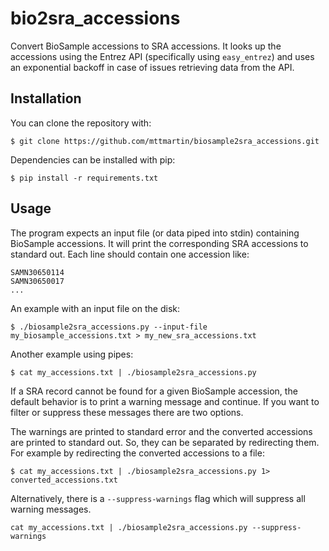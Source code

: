 # bio2sra_accessions

Convert BioSample accessions to SRA accessions. It looks up the accessions using the Entrez API (specifically using `easy_entrez`) and uses an exponential backoff in case of issues retrieving data from the API.

## Installation

You can clone the repository with:
```
$ git clone https://github.com/mttmartin/biosample2sra_accessions.git
```

Dependencies can be installed with pip:
```
$ pip install -r requirements.txt
```

## Usage

The program expects an input file (or data piped into stdin) containing BioSample accessions. It will print the corresponding SRA accessions to standard out. Each line should contain one accession like:

```
SAMN30650114
SAMN30650017
...
```

An example with an input file on the disk:
```
$ ./biosample2sra_accessions.py --input-file my_biosample_accessions.txt > my_new_sra_accessions.txt
```

Another example using pipes:
```
$ cat my_accessions.txt | ./biosample2sra_accessions.py
```

If a SRA record cannot be found for a given BioSample accession, the default behavior is to print a warning message and continue. If you want to filter or suppress these messages there are two options.

The warnings are printed to standard error and the converted accessions are printed to standard out. So, they can be separated by redirecting them. For example by redirecting the converted accessions to a file:
```
$ cat my_accessions.txt | ./biosample2sra_accessions.py 1> converted_accessions.txt
```

Alternatively, there is a `--suppress-warnings` flag which will suppress all warning messages.
```
cat my_accessions.txt | ./biosample2sra_accessions.py --suppress-warnings
```